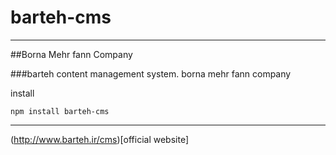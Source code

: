 # barteh-cms
---
##Borna Mehr fann Company


###barteh content management system. borna mehr fann company

install
```
npm install barteh-cms
```

- - -

(http://www.barteh.ir/cms)[official website]
